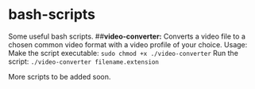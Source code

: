 # bash-scripts
Some useful bash scripts.
##**video-converter:**
Converts a video file to a chosen common video format with a video profile of your choice.
Usage: 
Make the script executable: 
`sudo chmod +x ./video-converter`
Run the script: 
`./video-converter filename.extension`

More scripts to be added soon.
